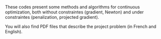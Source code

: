 These codes present some methods and algorithms for continuous optimization, both without constraintes (gradient, Newton) and under constraintes (penalization, projected gradient). 

You will also find PDF files that describe the project problem (in French and English).
